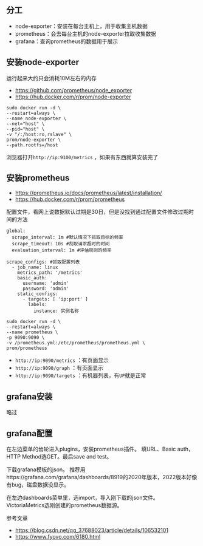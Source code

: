 ## 分工

+ node-exporter：安装在每台主机上，用于收集主机数据
+ prometheus：会去每台主机的node-exporter拉取收集数据
+ grafana：查询prometheus的数据用于展示

## 安装node-exporter

运行起来大约只会消耗10M左右的内存

+ https://github.com/prometheus/node_exporter
+ https://hub.docker.com/r/prom/node-exporter

```shell
sudo docker run -d \
--restart=always \
--name node-exporter \
--net="host" \
--pid="host" \
-v "/:/host:ro,rslave" \
prom/node-exporter \
--path.rootfs=/host
```

浏览器打开`http://ip:9100/metrics` ，如果有东西就算安装完了

## 安装prometheus

+ https://prometheus.io/docs/prometheus/latest/installation/
+ https://hub.docker.com/r/prom/prometheus

配置文件，看网上说数据默认过期是30日，但是没找到通过配置文件修改过期时间的方法

```shell
global:
  scrape_interval: 1m #默认情况下抓取目标的频率
  scrape_timeout: 10s #刮取请求超时的时间
  evaluation_interval: 1m #评估规则的频率

scrape_configs: #抓取配置列表
  - job_name: linux
    metrics_path: '/metrics'
    basic_auth:
      username: 'admin'
      password: 'admin'
    static_configs:
      - targets: [ 'ip:port' ]
        labels:
          instance: 实例名称
```

```shell
sudo docker run -d \
--restart=always \
--name prometheus \
-p 9090:9090 \
-v /prometheus.yml:/etc/prometheus/prometheus.yml \
prom/prometheus
```

+ `http://ip:9090/metrics` ：有页面显示
+ `http://ip:9090/graph` ：有页面显示
+ `http://ip:9090/targets` ：有机器列表，有`UP`就是正常

## grafana安装

略过

## grafana配置

在左边菜单的齿轮进入plugins，安装prometheus插件。
填URL、Basic auth，HTTP Method选GET。最后save and test。

下载grafana模板的json。
推荐用https://grafana.com/grafana/dashboards/8919的2020年版本，2022版本好像有bug，磁盘数据没显示。

在左边dashboards菜单里，选import，导入刚下载的json文件。
VictoriaMetrics选刚创建的prometheus数据源。

参考文章

+ https://blog.csdn.net/qq_37688023/article/details/106532101
+ https://www.fyovo.com/6180.html

